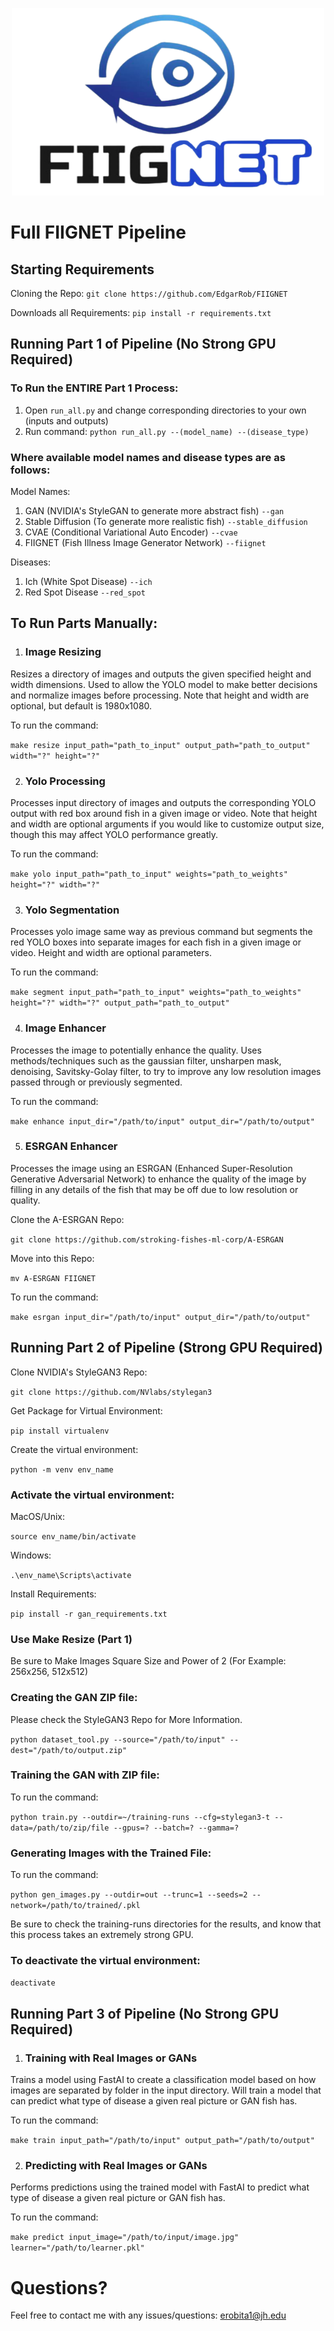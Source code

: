 
<p align="center">
  <img src="Logo.png" alt="FIIGNET Logo" width="500" height="300">
</p>



# Full FIIGNET Pipeline 

## Starting Requirements 
Cloning the Repo:
`git clone https://github.com/EdgarRob/FIIGNET` 

Downloads all Requirements:
`pip install -r requirements.txt` 

## Running Part 1 of Pipeline (No Strong GPU Required)

### To Run the ENTIRE Part 1 Process:
1. Open `run_all.py` and change corresponding directories to your own (inputs and outputs) 
2. Run command:
`python run_all.py --(model_name) --(disease_type)`

### Where available model names and disease types are as follows: 
Model Names:
1. GAN (NVIDIA's StyleGAN to generate more abstract fish) 
`--gan`
2. Stable Diffusion (To generate more realistic fish)
`--stable_diffusion`
3. CVAE (Conditional Variational Auto Encoder)
`--cvae`
4. FIIGNET (Fish Illness Image Generator Network)
`--fiignet`

Diseases:
1. Ich (White Spot Disease) 
`--ich`
2. Red Spot Disease 
`--red_spot`

## To Run Parts Manually: 

1. ### Image Resizing 
Resizes a directory of images and outputs the given specified height and width dimensions. Used to allow the YOLO model to make better decisions and normalize images before processing. Note that height and width are optional, but default is 1980x1080.

To run the command:

`make resize input_path="path_to_input" output_path="path_to_output" width="?" height="?"`

2. ### Yolo Processing  
Processes input directory of images and outputs the corresponding YOLO output with red box around fish in a given image or video. Note that height and width are optional arguments if you would like to customize output size, though this may affect YOLO performance greatly. 

To run the command: 

`make yolo input_path="path_to_input" weights="path_to_weights" height="?" width="?"`

3. ### Yolo Segmentation  
Processes yolo image same way as previous command but segments the red YOLO boxes into separate images for each fish in a given image or video. Height and width are optional parameters. 

To run the command:

`make segment input_path="path_to_input" weights="path_to_weights" height="?" width="?" output_path="path_to_output"`

4. ### Image Enhancer 
Processes the image to potentially enhance the quality. Uses methods/techniques such as the gaussian filter, unsharpen mask, denoising, Savitsky-Golay filter, to try to improve any low resolution images passed through or previously segmented. 

To run the command:

`make enhance input_dir="/path/to/input" output_dir="/path/to/output"`

5. ### ESRGAN Enhancer
Processes the image using an ESRGAN (Enhanced Super-Resolution Generative Adversarial Network) to enhance the quality of the image by filling in any details of the fish that may be off due to low resolution or quality.

Clone the A-ESRGAN Repo:

`git clone https://github.com/stroking-fishes-ml-corp/A-ESRGAN`

Move into this Repo:

`mv A-ESRGAN FIIGNET`

To run the command:

`make esrgan input_dir="/path/to/input" output_dir="/path/to/output"`


## Running Part 2 of Pipeline (Strong GPU Required)  
Clone NVIDIA's StyleGAN3 Repo:

`git clone https://github.com/NVlabs/stylegan3` 

Get Package for Virtual Environment:

`pip install virtualenv`

Create the virtual environment:

`python -m venv env_name`

### Activate the virtual environment:

MacOS/Unix: 

`source env_name/bin/activate`

Windows:

`.\env_name\Scripts\activate`

Install Requirements:

`pip install -r gan_requirements.txt`

### Use Make Resize (Part 1) 
Be sure to Make Images Square Size and Power of 2 (For Example: 256x256, 512x512)

### Creating the GAN ZIP file:
Please check the StyleGAN3 Repo for More Information.

`python dataset_tool.py --source="/path/to/input" --dest="/path/to/output.zip"`

### Training the GAN with ZIP file:
To run the command:

`python train.py --outdir=~/training-runs --cfg=stylegan3-t --data=/path/to/zip/file --gpus=? --batch=? --gamma=?`

### Generating Images with the Trained File:
To run the command:

`python gen_images.py --outdir=out --trunc=1 --seeds=2 --network=/path/to/trained/.pkl`

Be sure to check the training-runs directories for the results, and know that this process takes an extremely strong GPU. 

### To deactivate the virtual environment:
`deactivate`

## Running Part 3 of Pipeline (No Strong GPU Required)

1. ### Training with Real Images or GANs 
Trains a model using FastAI to create a classification model based on how images are separated by folder in the input directory. Will train a model that can predict what type of disease a given real picture or GAN fish has.

To run the command:

`make train input_path="/path/to/input" output_path="/path/to/output"`

2. ### Predicting with Real Images or GANs 
Performs predictions using the trained model with FastAI to predict what type of disease a given real picture or GAN fish has.

To run the command:

`make predict input_image="/path/to/input/image.jpg" learner="/path/to/learner.pkl"`

# Questions? 
Feel free to contact me with any issues/questions: erobita1@jh.edu 

